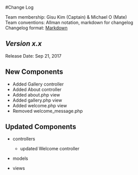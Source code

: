 #Change Log

Team membership:  Gisu Kim (Captain) & Michael O (Mate)  
Team conventions: Allman notation, markdown for changelog  
Changelog format: [Markdown](https://github.com/adam-p/markdown-here/wiki/Markdown-Cheatsheet) 

## *Version x.x*

Release Date: Sep 21, 2017

## New Components
- Added Gallery controller
- Added About controller
- Added about.php view
- Added gallery.php view
- Added welcome.php view
- Removed welcome_message.php


  
    
## Updated Components

-   controllers
    - updated Welcome controller

   

-   models

   
-   views

    

